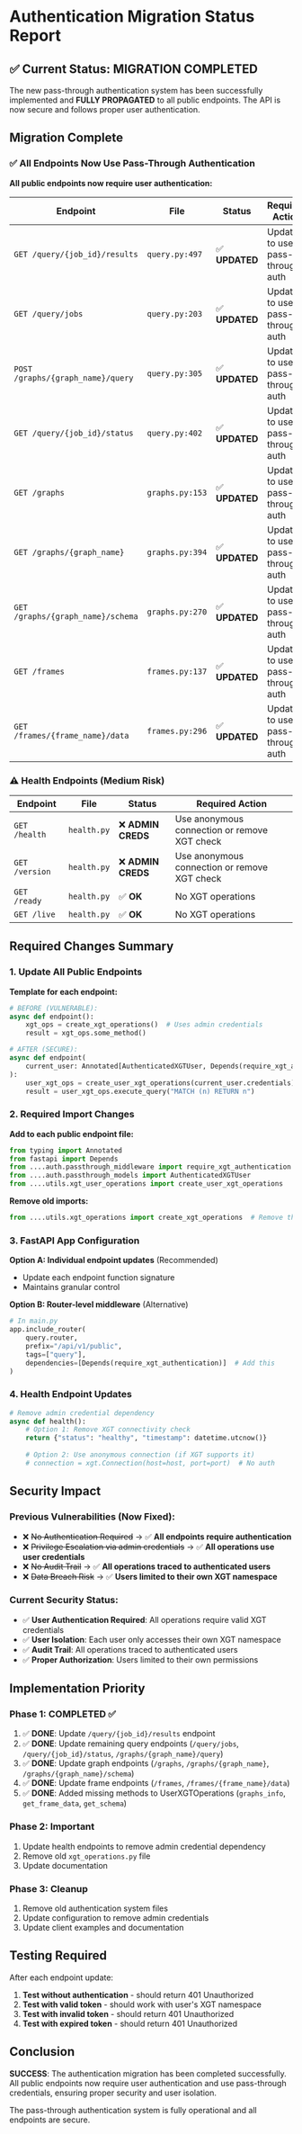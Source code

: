 # Authentication Migration Status Report

## ✅ Current Status: MIGRATION COMPLETED

The new pass-through authentication system has been successfully implemented and **FULLY PROPAGATED** to all public endpoints. The API is now secure and follows proper user authentication.

## Migration Complete

### ✅ All Endpoints Now Use Pass-Through Authentication

**All public endpoints now require user authentication:**

| Endpoint | File | Status | Required Action |
|----------|------|--------|-----------------|
| `GET /query/{job_id}/results` | `query.py:497` | ✅ **UPDATED** | Updated to use pass-through auth |
| `GET /query/jobs` | `query.py:203` | ✅ **UPDATED** | Updated to use pass-through auth |
| `POST /graphs/{graph_name}/query` | `query.py:305` | ✅ **UPDATED** | Updated to use pass-through auth |
| `GET /query/{job_id}/status` | `query.py:402` | ✅ **UPDATED** | Updated to use pass-through auth |
| `GET /graphs` | `graphs.py:153` | ✅ **UPDATED** | Updated to use pass-through auth |
| `GET /graphs/{graph_name}` | `graphs.py:394` | ✅ **UPDATED** | Updated to use pass-through auth |
| `GET /graphs/{graph_name}/schema` | `graphs.py:270` | ✅ **UPDATED** | Updated to use pass-through auth |
| `GET /frames` | `frames.py:137` | ✅ **UPDATED** | Updated to use pass-through auth |
| `GET /frames/{frame_name}/data` | `frames.py:296` | ✅ **UPDATED** | Updated to use pass-through auth |

### ⚠️ Health Endpoints (Medium Risk)

| Endpoint | File | Status | Required Action |
|----------|------|--------|-----------------|
| `GET /health` | `health.py` | ❌ **ADMIN CREDS** | Use anonymous connection or remove XGT check |
| `GET /version` | `health.py` | ❌ **ADMIN CREDS** | Use anonymous connection or remove XGT check |
| `GET /ready` | `health.py` | ✅ **OK** | No XGT operations |
| `GET /live` | `health.py` | ✅ **OK** | No XGT operations |

## Required Changes Summary

### 1. Update All Public Endpoints

**Template for each endpoint:**

```python
# BEFORE (VULNERABLE):
async def endpoint():
    xgt_ops = create_xgt_operations()  # Uses admin credentials
    result = xgt_ops.some_method()

# AFTER (SECURE):
async def endpoint(
    current_user: Annotated[AuthenticatedXGTUser, Depends(require_xgt_authentication)]
):
    user_xgt_ops = create_user_xgt_operations(current_user.credentials)
    result = user_xgt_ops.execute_query("MATCH (n) RETURN n")
```

### 2. Required Import Changes

**Add to each public endpoint file:**

```python
from typing import Annotated
from fastapi import Depends
from ....auth.passthrough_middleware import require_xgt_authentication
from ....auth.passthrough_models import AuthenticatedXGTUser
from ....utils.xgt_user_operations import create_user_xgt_operations
```

**Remove old imports:**

```python
from ....utils.xgt_operations import create_xgt_operations  # Remove this
```

### 3. FastAPI App Configuration

**Option A: Individual endpoint updates** (Recommended)
- Update each endpoint function signature
- Maintains granular control

**Option B: Router-level middleware** (Alternative)
```python
# In main.py
app.include_router(
    query.router,
    prefix="/api/v1/public",
    tags=["query"],
    dependencies=[Depends(require_xgt_authentication)]  # Add this
)
```

### 4. Health Endpoint Updates

```python
# Remove admin credential dependency
async def health():
    # Option 1: Remove XGT connectivity check
    return {"status": "healthy", "timestamp": datetime.utcnow()}
    
    # Option 2: Use anonymous connection (if XGT supports it)
    # connection = xgt.Connection(host=host, port=port)  # No auth
```

## Security Impact

### Previous Vulnerabilities (Now Fixed):
- ❌ ~~No Authentication Required~~ → ✅ **All endpoints require authentication**
- ❌ ~~Privilege Escalation via admin credentials~~ → ✅ **All operations use user credentials**
- ❌ ~~No Audit Trail~~ → ✅ **All operations traced to authenticated users**
- ❌ ~~Data Breach Risk~~ → ✅ **Users limited to their own XGT namespace**

### Current Security Status:
- ✅ **User Authentication Required**: All operations require valid XGT credentials
- ✅ **User Isolation**: Each user only accesses their own XGT namespace
- ✅ **Audit Trail**: All operations traced to authenticated users
- ✅ **Proper Authorization**: Users limited to their own permissions

## Implementation Priority

### Phase 1: COMPLETED ✅
1. ✅ **DONE**: Update `/query/{job_id}/results` endpoint
2. ✅ **DONE**: Update remaining query endpoints (`/query/jobs`, `/query/{job_id}/status`, `/graphs/{graph_name}/query`)
3. ✅ **DONE**: Update graph endpoints (`/graphs`, `/graphs/{graph_name}`, `/graphs/{graph_name}/schema`)
4. ✅ **DONE**: Update frame endpoints (`/frames`, `/frames/{frame_name}/data`)
5. ✅ **DONE**: Added missing methods to UserXGTOperations (`graphs_info`, `get_frame_data`, `get_schema`)

### Phase 2: Important
1. Update health endpoints to remove admin credential dependency
2. Remove old `xgt_operations.py` file
3. Update documentation

### Phase 3: Cleanup
1. Remove old authentication system files
2. Update configuration to remove admin credentials
3. Update client examples and documentation

## Testing Required

After each endpoint update:

1. **Test without authentication** - should return 401 Unauthorized
2. **Test with valid token** - should work with user's XGT namespace
3. **Test with invalid token** - should return 401 Unauthorized
4. **Test with expired token** - should return 401 Unauthorized

## Conclusion

**SUCCESS**: The authentication migration has been completed successfully. All public endpoints now require user authentication and use pass-through credentials, ensuring proper security and user isolation.

The pass-through authentication system is fully operational and all endpoints are secure.
